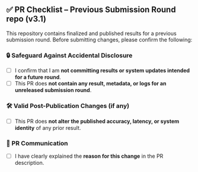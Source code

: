 ## ✅ PR Checklist – Previous Submission Round repo (v3.1)

This repository contains finalized and published results for a previous submission round. Before submitting changes, please confirm the following:

### 🔒 Safeguard Against Accidental Disclosure
- [ ] I confirm that I am **not committing results or system updates intended for a future round**.
- [ ] This PR does **not contain any result, metadata, or logs for an unreleased submission round**.

### 🛠️ Valid Post-Publication Changes (if any)
- [ ] This PR does **not alter the published accuracy, latency, or system identity** of any prior result.

### 📄 PR Communication
- [ ] I have clearly explained the **reason for this change** in the PR description.
